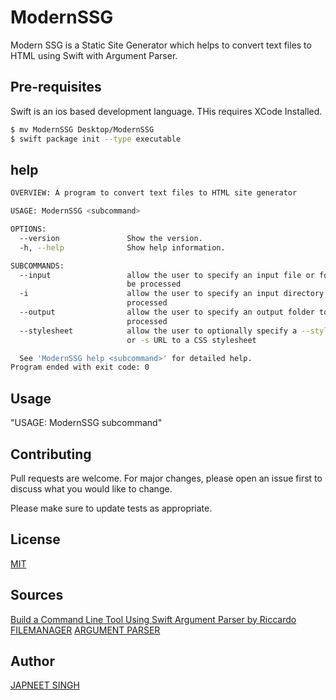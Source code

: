# ModernSSG
 Modern SSG is a Static Site Generator which helps to convert text files to HTML using Swift with Argument Parser.

## Pre-requisites
Swift is an ios based development language. THis requires XCode Installed.

```bash
$ mv ModernSSG Desktop/ModernSSG
$ swift package init --type executable
```

## help
```bash
OVERVIEW: A program to convert text files to HTML site generator

USAGE: ModernSSG <subcommand>

OPTIONS:
  --version               Show the version.
  -h, --help              Show help information.

SUBCOMMANDS:
  --input                 allow the user to specify an input file or folder to
                          be processed
  -i                      allow the user to specify an input directory to be
                          processed
  --output                allow the user to specify an output folder to be
                          processed
  --stylesheet            allow the user to optionally specify a --stylesheet
                          or -s URL to a CSS stylesheet 

  See 'ModernSSG help <subcommand>' for detailed help.
Program ended with exit code: 0
```

## Usage
"USAGE: ModernSSG subcommand"

## Contributing
Pull requests are welcome. For major changes, please open an issue first to discuss what you would like to change.

Please make sure to update tests as appropriate.

## License
[MIT](https://choosealicense.com/licenses/mit/)

## Sources
[Build a Command Line Tool Using Swift Argument Parser by Riccardo](https://betterprogramming.pub/build-a-command-line-tool-using-swift-argument-parser-f7d9443b785)
[FILEMANAGER](https://developer.apple.com/documentation/foundation/filemanager/)
[ARGUMENT PARSER](https://github.com/apple/swift-argument-parser)

## Author
[JAPNEET SINGH](https://github.com/japneetsingh035)
